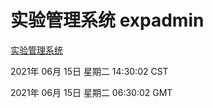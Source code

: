 # 实验管理系统 expadmin
[实验管理系统](http://59.174.25.208:56808/expadmin-782313d2-e1b1-4ea7-932e-3a55e6a1a4d0/)

2021年 06月 15日 星期二 14:30:02 CST

2021年 06月 15日 星期二 06:30:02 GMT
